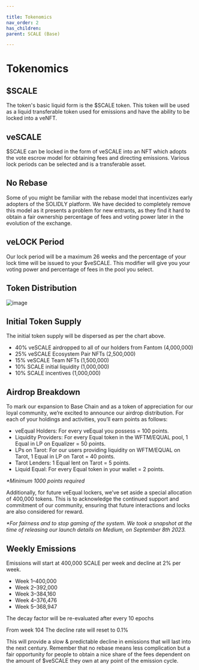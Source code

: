 ```yaml
---

title: Tokenomics
nav_order: 2
has_children:
parent: SCALE (Base)

---
```


# Tokenomics

## $SCALE

The token's basic liquid form is the $SCALE token. This token will be used as a liquid transferable token used for emissions and have the ability to be locked into a veNFT.

## veSCALE

$SCALE can be locked in the form of veSCALE into an NFT which adopts the vote escrow model for obtaining fees and directing emissions. Various lock periods can be selected and is a transferable asset.

## No Rebase

Some of you might be familiar with the rebase model that incentivizes early adopters of the SOLIDLY platform. We have decided to completely remove this model as it presents a problem for new entrants, as they find it hard to obtain a fair ownership percentage of fees and voting power later in the evolution of the exchange.

## veLOCK Period

Our lock period will be a maximum 26 weeks and the percentage of your lock time will be issued to your $veSCALE. This modifier will give you your voting power and percentage of fees in the pool you select.

## Token Distribution

![image](https://miro.medium.com/v2/resize:fit:828/format:webp/1*kCAZm_OXKI8jxuwdrn2aAQ.png)

## Initial Token Supply

The initial token supply will be dispersed as per the chart above.

* 40% veSCALE airdropped to all of our holders from Fantom (4,000,000)
* 25% veSCALE Ecosystem Pair NFTs (2,500,000)
* 15% veSCALE Team NFTs (1,500,000)
* 10% SCALE initial liquidity (1,000,000)
* 10% SCALE incentives (1,000,000)

## Airdrop Breakdown

To mark our expansion to Base Chain and as a token of appreciation for our loyal community, we’re excited to announce our airdrop distribution.
For each of your holdings and activities, you’ll earn points as follows:

* veEqual Holders: For every veEqual you possess = 100 points.
* Liquidity Providers: For every Equal token in the WFTM/EQUAL pool, 1 Equal in LP on Equalizer = 50 points.
* LPs on Tarot: For our users providing liquidity on WFTM/EQUAL on Tarot, 1 Equal in LP on Tarot = 40 points.
* Tarot Lenders: 1 Equal lent on Tarot = 5 points.
* Liquid Equal: For every Equal token in your wallet = 2 points.

_*Minimum 1000 points required_

Additionally, for future veEqual lockers, we’ve set aside a special allocation of 400,000 tokens. This is to acknowledge the continued support and commitment of our community, ensuring that future interactions and locks are also considered for reward.

_*For fairness and to stop gaming of the system. We took a snapshot at the time of releasing our launch details on Medium, on September 8th 2023._

## Weekly Emissions

Emissions will start at 400,000 SCALE per week and decline at 2% per week.

* Week 1–400,000
* Week 2–392,000
* Week 3–384,160
* Week 4–376,476
* Week 5–368,947

The decay factor will be re-evaluated after every 10 epochs

From week 104 The decline rate will reset to 0.1%

This will provide a slow & predictable decline in emissions that will last into the next century.
Remember that no rebase means less complication but a fair opportunity for people to obtain a nice share of the fees dependent on the amount of $veSCALE they own at any point of the emission cycle.
